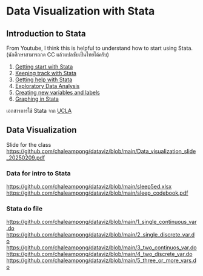 # Data Visualization with Stata

## Introduction to Stata
From Youtube, I think this is helpful to understand how to start using Stata. (นักศึกษาสามารถกด CC แล้วแปลซับเป็นไทยได้ครับ)
1) [Getting start with Stata](https://youtu.be/Y2qrqCxvV8k?si=hKnwbkEDZG_5cR-1)
2) [Keeping track with Stata](https://youtu.be/kQgkR39dal8?si=YvK2wUKBQsSFDfFG)
3) [Getting help with Stata](https://youtu.be/1Io2-wSdJMs?si=RMCD1SLONcYciBgR)
4) [Exploratory Data Analysis](https://youtu.be/zt8eX9xcbCo?si=M-_KfeiYAuIM6vFD)
5) [Creating new variables and labels](https://youtu.be/geN1eI64rQU?si=I6ukR0-aIwKdG1Ei)
6) [Graphing in Stata](https://youtu.be/dnnUOCVjF8s?si=s-a7Te6cK17IKE8L)

เอกสารการใช้ Stata จาก [UCLA ](https://stats.oarc.ucla.edu/other/mult-pkg/seminars/#Stata)


## Data Visualization
Slide for the class 
https://github.com/chaleampong/dataviz/blob/main/Data_visualization_slide_20250209.pdf

### Data for intro to Stata
https://github.com/chaleampong/dataviz/blob/main/sleep5ed.xlsx
https://github.com/chaleampong/dataviz/blob/main/sleep_codebook.pdf

### Stata do file
https://github.com/chaleampong/dataviz/blob/main/1_single_continuous_var.do
https://github.com/chaleampong/dataviz/blob/main/2_single_discrete_var.do
https://github.com/chaleampong/dataviz/blob/main/3_two_continuos_var.do
https://github.com/chaleampong/dataviz/blob/main/4_two_discrete_var.do
https://github.com/chaleampong/dataviz/blob/main/5_three_or_more_vars.do
